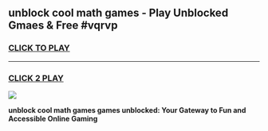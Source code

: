 
## unblock cool math games - Play Unblocked Gmaes & Free #vqrvp
<h3>
<a href="https://news.freeplayer.one?title=unblock_cool_math_games&ref=24F">CLICK TO PLAY</a></h3>
<hr>

<h3>
<a href="https://news.freeplayer.one?title=unblock_cool_math_games&ref=24F">CLICK 2 PLAY</a>
  
</h3>

<a href="https://news.freeplayer.one?title=unblock_cool_math_games&ref=24F/"><img src="https://clearcache.store/games.png"></a>


**unblock cool math games games unblocked: Your Gateway to Fun and Accessible Online Gaming**
